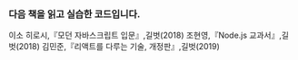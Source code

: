 ### 다음 책을 읽고 실습한 코드입니다.
이소 히로시,『모던 자바스크립트 입문』,길벗(2018)
조현영,『Node.js 교과서』,길벗(2018)
김민준,『리액트를 다루는 기술, 개정판』,길벗(2019)


